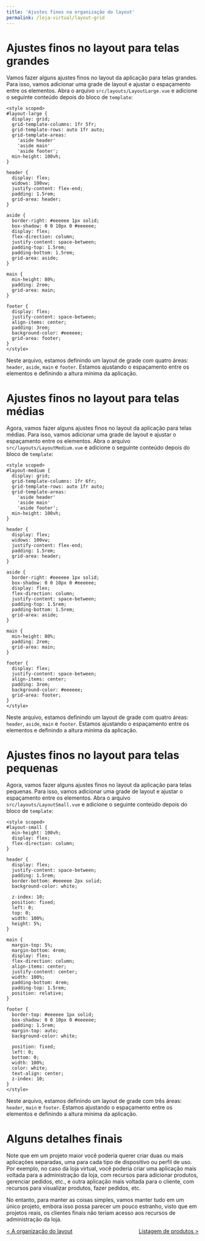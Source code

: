 ```yaml
---
title: 'Ajustes finos na organização do layout'
permalink: /loja-virtual/layout-grid
---
```


# Ajustes finos no layout para telas grandes

Vamos fazer alguns ajustes finos no layout da aplicação para telas grandes. Para isso, vamos adicionar uma grade de layout e ajustar o espaçamento entre os elementos. Abra o arquivo `src/layouts/LayoutLarge.vue` e adicione o seguinte conteúdo depois do bloco de `template`:

```vue
<style scoped>
#layout-large {
  display: grid;
  grid-template-columns: 1fr 5fr;
  grid-template-rows: auto 1fr auto;
  grid-template-areas:
    'aside header'
    'aside main'
    'aside footer';
  min-height: 100vh;
}

header {
  display: flex;
  widows: 100vw;
  justify-content: flex-end;
  padding: 1.5rem;
  grid-area: header;
}

aside {
  border-right: #eeeeee 1px solid;
  box-shadow: 0 0 10px 0 #eeeeee;
  display: flex;
  flex-direction: column;
  justify-content: space-between;
  padding-top: 1.5rem;
  padding-bottom: 1.5rem;
  grid-area: aside;
}

main {
  min-height: 80%;
  padding: 2rem;
  grid-area: main;
}

footer {
  display: flex;
  justify-content: space-between;
  align-items: center;
  padding: 3rem;
  background-color: #eeeeee;
  grid-area: footer;
}
</style>
```

Neste arquivo, estamos definindo um layout de grade com quatro áreas: `header`, `aside`, `main` e `footer`. Estamos ajustando o espaçamento entre os elementos e definindo a altura mínima da aplicação.

# Ajustes finos no layout para telas médias

Agora, vamos fazer alguns ajustes finos no layout da aplicação para telas médias. Para isso, vamos adicionar uma grade de layout e ajustar o espaçamento entre os elementos. Abra o arquivo `src/layouts/LayoutMedium.vue` e adicione o seguinte conteúdo depois do bloco de `template`:

```vue
<style scoped>
#layout-medium {
  display: grid;
  grid-template-columns: 1fr 6fr;
  grid-template-rows: auto 1fr auto;
  grid-template-areas:
    'aside header'
    'aside main'
    'aside footer';
  min-height: 100vh;
}

header {
  display: flex;
  widows: 100vw;
  justify-content: flex-end;
  padding: 1.5rem;
  grid-area: header;
}

aside {
  border-right: #eeeeee 1px solid;
  box-shadow: 0 0 10px 0 #eeeeee;
  display: flex;
  flex-direction: column;
  justify-content: space-between;
  padding-top: 1.5rem;
  padding-bottom: 1.5rem;
  grid-area: aside;
}

main {
  min-height: 80%;
  padding: 2rem;
  grid-area: main;
}

footer {
  display: flex;
  justify-content: space-between;
  align-items: center;
  padding: 3rem;
  background-color: #eeeeee;
  grid-area: footer;
}
</style>
```

Neste arquivo, estamos definindo um layout de grade com quatro áreas: `header`, `aside`, `main` e `footer`. Estamos ajustando o espaçamento entre os elementos e definindo a altura mínima da aplicação.

# Ajustes finos no layout para telas pequenas

Agora, vamos fazer alguns ajustes finos no layout da aplicação para telas pequenas. Para isso, vamos adicionar uma grade de layout e ajustar o espaçamento entre os elementos. Abra o arquivo `src/layouts/LayoutSmall.vue` e adicione o seguinte conteúdo depois do bloco de `template`:

```vue
<style scoped>
#layout-small {
  min-height: 100vh;
  display: flex;
  flex-direction: column;
}

header {
  display: flex;
  justify-content: space-between;
  padding: 1.5rem;
  border-bottom: #eeeeee 2px solid;
  background-color: white;

  z-index: 10;
  position: fixed;
  left: 0;
  top: 0;
  width: 100%;
  height: 5%;
}

main {
  margin-top: 5%;
  margin-bottom: 4rem;
  display: flex;
  flex-direction: column;
  align-items: center;
  justify-content: center;
  width: 100%;
  padding-bottom: 4rem;
  padding-top: 1.5rem;
  position: relative;
}

footer {
  border-top: #eeeeee 1px solid;
  box-shadow: 0 0 10px 0 #eeeeee;
  padding: 1.5rem;
  margin-top: auto;
  background-color: white;

  position: fixed;
  left: 0;
  bottom: 0;
  width: 100%;
  color: white;
  text-align: center;
  z-index: 10;
}
</style>
```

Neste arquivo, estamos definindo um layout de grade com três áreas: `header`, `main` e `footer`. Estamos ajustando o espaçamento entre os elementos e definindo a altura mínima da aplicação.

# Alguns detalhes finais

Note que em um projeto maior você poderia querer criar duas ou mais aplicações separadas, uma para cada tipo de dispositivo ou perfil de uso. Por exemplo, no caso da loja virtual, você poderia criar uma aplicação mais voltada para a administração da loja, com recursos para adicionar produtos, gerenciar pedidos, etc., e outra aplicação mais voltada para o cliente, com recursos para visualizar produtos, fazer pedidos, etc.

No entanto, para manter as coisas simples, vamos manter tudo em um único projeto, embora isso possa parecer um pouco estranho, visto que em projetos reais, os clientes finais não teriam acesso aos recursos de administração da loja.

<span style="display: flex; justify-content: space-between;"><span>[&lt; A organização do layout](layout.html 'Voltar')</span><span>[Listagem de produtos &gt;](listagem-produtos.html 'Próximo')</span></span>
